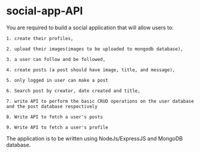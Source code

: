 # social-app-API

You are required to build a social application that will allow users to:

`1. create their profiles,`

`2. upload their images(images to be uploaded to mongodb database),`

`3. a user can follow and be followed,`

`4. create posts (a post should have image, title, and message),`

`5. only logged in user can make a post`

`6. Search post by creator, date created and title,`

`7. write API to perform the basic CRUD operations on the user database and the post database respectively`

`8. Write API to fetch a user's posts`

`9. Write API to fetch a user's profile`

The application is to be written using NodeJs/ExpressJS and MongoDB database.
